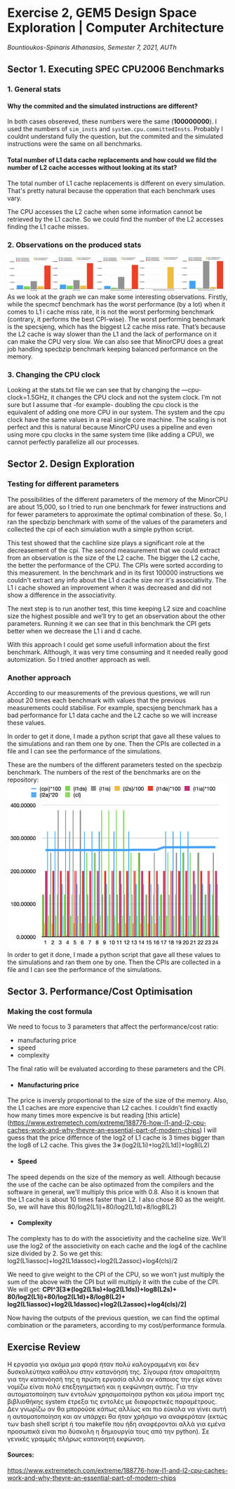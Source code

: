 # Exercise 2, GEM5 Design Space Exploration | Computer Architecture
_Bountioukos-Spinaris Athanasios, Semester 7, 2021, AUTh_

## Sector 1. Executing SPEC CPU2006 Benchmarks
### 1. General stats
#### Why the commited and the simulated instructions are different?
In both cases obsereved, these numbers were the same (**100000000**). I used the numbers of `sim_insts` and `system.cpu.committedInsts`. Probably I couldnt understand fully the question, but the commited and the simulated instructions were the same on all benchmarks.
#### Total number of L1 data cache replacements and how could we fild the number of L2 cache accesses without looking at its stat?
The total number of L1 cache replacements is different on every simulation. That's pretty natural because the opperation that each benchmark uses vary. 
 
The CPU accesses the L2 cache when some information cannot be retrieved by the L1 cache. So we could find the number of the L2 accesses finding the L1 cache misses.
### 2. Observations on the produced stats
![benchmark stats](https://github.com/n45os/Advanced-Computer-Architecture-Exercise-2-12-2021/blob/main/image1_benchmarks.png)
As we look at the graph we can make some interesting observations. Firstly, while the specmcf benchmark has the worst performance (by a lot) when it comes to L1 i cache miss rate, it is not the worst performing benchmark (contrary, it performs the best CPI-wise). The worst performing benchmark is the specsjeng, which has the biggest L2 cache miss rate. That’s because the L2 cache is way slower than the L1 and the lack of performance on it can make the CPU very slow.
We can also see that MinorCPU does a great job handling specbzip benchmark keeping balanced performance on the memory.
### 3. Changing the CPU clock
Looking at the stats.txt file we can see that by changing the —cpu-clock=1.5GHz, it changes the CPU clock and not the system clock. I’m not sure but I assume that -for example- doubling the cpu clock is the equivalent of adding one more CPU in our system. The system and the cpu clock have the same values in a real single core machine.
The scaling is not perfect and this is natural because MinorCPU uses a pipeline and even using more cpu clocks in the same system time (like adding a CPU), we cannot perfectly parallelize all our processes.
## Sector 2. Design Exploration
### Testing for different parameters
The possibilities of the different parameters of the memory of the MinorCPU are about 15,000, so I tried to run one benchmark for fewer instructions and for fewer parameters to approximate the optimal combination of these. So, I ran the specbzip benchmark with some of the values of the parameters and collected the cpi of each simulation wuth a simple python script.

This test showed that the cachline size plays a significant role at the decreasement of the cpi. The second measurement that we could extract from an observation is the size of the L2 cache. The bigger the L2 cache, the better the performance of the CPU. The CPIs were sorted according to this measurement. In the benchmark and in its first 100000 instructions we couldn't extract any info about the L1 d cache size nor it's associativity. The L1 i cache showed an improvement when it was decreased and did not show a difference in the associativity.

The next step is to run another test, this time keeping L2 size and coachline size the highest possible and we’ll try to get an observation about the other parameters. Running it we can see that in this benchmark the CPI gets better when we decrease the L1 i and d cache.

With this approach I could get some usefull information about the first benchmark. Although, it was very time consuming and it needed really good automization. So I tried another approach as well.
### Another approach
According to our measurements of the previous questions, we will run about 20 times each benchmark with values that the previous measurements could stabilise. For example, specsjeng benchmark has a bad performance for L1 data cache and the L2 cache so we will increase these values.

In order to get it done, I made a python script that gave all these values to the simulations and ran them one by one. Then the CPIs are collected in a file and I can see the performance of the simulations.

These are the numbers of the different parameters tested on the specbzip benchmark. The numbers of the rest of the benchmarks are on the repository:
![specbzip with different parameters](https://github.com/n45os/Advanced-Computer-Architecture-Exercise-2-12-2021/blob/main/graph_sector_2_specbzip__.png)
In order to get it done, I made a python script that gave all these values to the simulations and ran them one by one. Then the CPIs are collected in a file and I can see the performance of the simulations.
## Sector 3. Performance/Cost Optimisation
### Making the cost formula
We need to focus to 3 parameters that affect the performance/cost ratio:
* manufacturing price
* speed
* complexity

The final ratio will be evaluated according to these parameters and the CPI.

* #### Manufacturing price
The price is inversly proportional to the size of the size of the memory. Also, the L1 caches are more expencive than L2 caches. I couldn't find exactly how many times more expencive is but reading [this article] (https://www.extremetech.com/extreme/188776-how-l1-and-l2-cpu-caches-work-and-why-theyre-an-essential-part-of-modern-chips) I will guess that the price differnce of the log2 of L1 cache is 3 times bigger than the log8 of L2 cache. This gives the 3∗(log2(L1i)+log2(L1d))+log8(L2)
* #### Speed
The speed depends on the size of the memory as well. Although because the use of the cache can be also optimazed from the compilers and the software in general, we'll multiply this price with 0.8. Also it is known that the L1 cache is about 10 times faster than L2. I also chose 80 as the weight. So, we will have this 80/log2(L1i)+80/log2(L1d)+8/log8(L2)
* #### Complexity
The complexty has to do with the associetivity and the cacheline size. We'll use the log2 of the associetivity on each cache and the log4 of the cachline size divided by 2. 
So we get this: log2(L1iassoc)+log2(L1dassoc)+log2(L2assoc)+log4(cls)/2

We need to give weight to the CPI of the CPU, so we won't just multiply the sum of the above with the CPI but will multiply it with the cube of the CPI. We will get:
**CPI^3[3∗(log2(L1is)+log2(L1ds))+log8(L2s)+
80/log2(L1i)+80/log2(L1d)+8/log8(L2)+
log2(L1iassoc)+log2(L1dassoc)+log2(L2assoc)+log4(cls)/2]**

Now having the outputs of the previous question, we can find the optimal combination or the parameters, according to my cost/performance formula.



## Exercise Review 
Η εργασία για ακόμα μια φορά ήταν πολύ καλογραμμένη και δεν δυσκολεύτηκα καθόλου στην κατανόησή της. Σίγουρα ήταν απαραίτητη για την κατανόησή της η πρώτη εργασία αλλά αν κάποιος την είχε κάνει νομίζω είναι πολύ επεξηγημετική και η εκφώνηση αυτής. Για την αυτοματοποίηση των εντολών χρησιμοποίησα python και μέσω import της βιβλιοθήκης system έτρεξα τις εντολές με διαφορετικές παραμέτρους. Δεν γνωρίζω αν θα μπορούσε κάπως αλλίως και πιο εύκολα να γίνει αυτή η αυτοματοποίηση και αν υπάρχει θα ήταν χρήσιμο να αναφερόταν (εκτώς των bash shell script ή του makefile που ήδη αναφέρονται αλλά για εμένα προσωπικά είναι πιο δύσκολη η δημιουργία τους από την python). Σε γενικές γραμμές πλήρως κατανοητή εκφώνση.
#### Sources:
https://www.extremetech.com/extreme/188776-how-l1-and-l2-cpu-caches-work-and-why-theyre-an-essential-part-of-modern-chips
